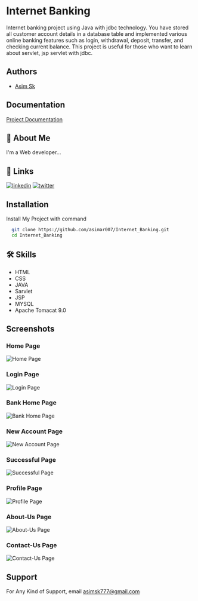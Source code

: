 
# Internet Banking

Internet banking project using Java with jdbc technology. You have stored all customer account details in a database table and implemented various online banking features such as login, withdrawal, deposit, transfer, and checking current balance. This project is useful for those who want to learn about servlet, jsp servlet with jdbc.



## Authors

- [Asim Sk](https://www.instagram.com/asim_ar007/)


## Documentation

[Project Documentation](https://drive.google.com/file/d/1Y9cD1Qnv-LEnh_5BXoZ9Q2od-1MHExex/view?usp=sharing)


## 🚀 About Me
I'm a Web developer...


## 🔗 Links

[![linkedin](https://img.shields.io/badge/linkedin-0A66C2?style=for-the-badge&logo=linkedin&logoColor=white)](https://www.linkedin.com/in/asimar007/)
[![twitter](https://img.shields.io/badge/twitter-1DA1F2?style=for-the-badge&logo=twitter&logoColor=white)](https://twitter.com/asim_ar007)


## Installation

Install My Project with command

```bash
  git clone https://github.com/asimar007/Internet_Banking.git
  cd Internet_Banking
```
    
## 🛠 Skills
- HTML
- CSS
- JAVA 
- Sarvlet
- JSP
- MYSQL
- Apache Tomacat 9.0


## Screenshots

### Home Page
![Home Page](https://github.com/asimar007/Internet_Banking/blob/main/Screenshot/1.jpg?raw=true)

### Login Page
![Login Page](https://github.com/asimar007/Internet_Banking/blob/main/Screenshot/2.jpg?raw=true)

### Bank Home Page
![Bank Home Page](https://github.com/asimar007/Internet_Banking/blob/main/Screenshot/3.jpg?raw=true)

### New Account Page
![New Account Page](https://github.com/asimar007/Internet_Banking/blob/main/Screenshot/4.jpg?raw=true)

### Successful Page
![Successful Page](https://github.com/asimar007/Internet_Banking/blob/main/Screenshot/5.jpg?raw=true)

### Profile Page
![Profile Page](https://github.com/asimar007/Internet_Banking/blob/main/Screenshot/6.jpg?raw=true)

### About-Us Page
![About-Us Page](https://github.com/asimar007/Internet_Banking/blob/main/Screenshot/7.jpg?raw=true)

### Contact-Us Page
![Contact-Us Page](https://github.com/asimar007/Internet_Banking/blob/main/Screenshot/8.jpg?raw=true)
## Support

For Any Kind of Support, email asimsk777@gmail.com

